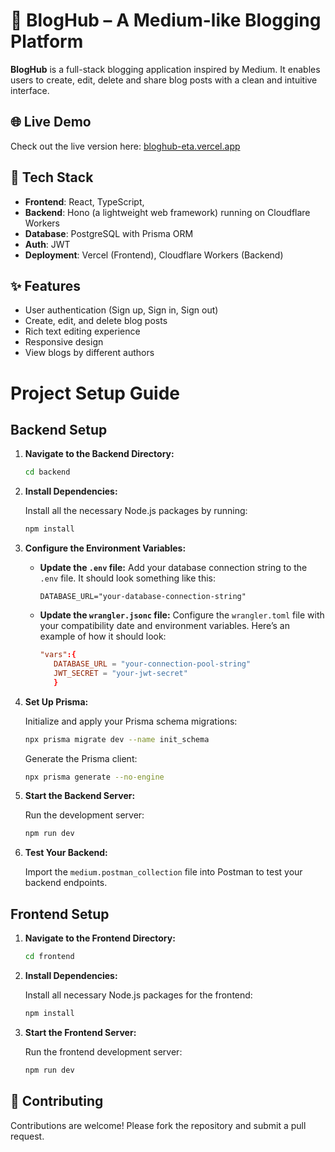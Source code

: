 # 📝 BlogHub – A Medium-like Blogging Platform

**BlogHub** is a full-stack blogging application inspired by Medium. It enables users to create, edit, delete and share blog posts with a clean and intuitive interface.

## 🌐 Live Demo

Check out the live version here: [bloghub-eta.vercel.app](https://bloghub-eta.vercel.app)

## 🚀 Tech Stack

- **Frontend**: React, TypeScript,  
- **Backend**: Hono (a lightweight web framework) running on Cloudflare Workers
- **Database**: PostgreSQL with Prisma ORM
- **Auth**: JWT
- **Deployment**: Vercel (Frontend), Cloudflare Workers (Backend)

## ✨ Features

- User authentication (Sign up, Sign in, Sign out)
- Create, edit, and delete blog posts
- Rich text editing experience
- Responsive design
- View blogs by different authors

# Project Setup Guide

## Backend Setup

1. **Navigate to the Backend Directory:**

   ```bash
   cd backend
   ```

2. **Install Dependencies:**

   Install all the necessary Node.js packages by running:

   ```bash
   npm install
   ```

3. **Configure the Environment Variables:**

   - **Update the `.env` file:** Add your database connection string to the `.env` file. It should look something like this:

     ```env
     DATABASE_URL="your-database-connection-string"
     ```

   - **Update the `wrangler.jsonc` file:** Configure the `wrangler.toml` file with your compatibility date and environment variables. Here’s an example of how it should look:

     ```toml
     "vars":{
        DATABASE_URL = "your-connection-pool-string"
        JWT_SECRET = "your-jwt-secret"
        }
     ```

4. **Set Up Prisma:**

   Initialize and apply your Prisma schema migrations:

   ```bash
   npx prisma migrate dev --name init_schema
   ```

   Generate the Prisma client:

   ```bash
   npx prisma generate --no-engine
   ```

5. **Start the Backend Server:**

   Run the development server:

   ```bash
   npm run dev
   ```

6. **Test Your Backend:**

   Import the `medium.postman_collection` file into Postman to test your backend endpoints.

## Frontend Setup

1. **Navigate to the Frontend Directory:**

   ```bash
   cd frontend
   ```

2. **Install Dependencies:**

   Install all necessary Node.js packages for the frontend:

   ```bash
   npm install
   ```

3. **Start the Frontend Server:**

   Run the frontend development server:

   ```bash
   npm run dev
   ```

## 🤝 Contributing
Contributions are welcome! Please fork the repository and submit a pull request.
